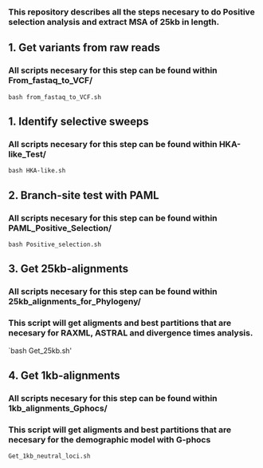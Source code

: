 ### This repository describes all the steps necesary to do Positive selection analysis and extract MSA of 25kb in length.

## 1. Get variants from raw reads 
### All scripts necesary for this step can be found within From_fastaq_to_VCF/
`bash from_fastaq_to_VCF.sh`

## 1. Identify selective sweeps
### All scripts necesary for this step can be found within HKA-like_Test/
`bash HKA-like.sh`

## 2. Branch-site test with PAML
### All scripts necesary for this step can be found within PAML_Positive_Selection/
`bash Positive_selection.sh`

## 3. Get 25kb-alignments
### All scripts necesary for this step can be found within 25kb_alignments_for_Phylogeny/
### This script will get aligments and best partitions that are necesary for RAXML, ASTRAL and divergence times analysis.
`bash Get_25kb.sh'

## 4. Get 1kb-alignments
### All scripts necesary for this step can be found within 1kb_alignments_Gphocs/
### This script will get aligments and best partitions that are necesary for the demographic model with G-phocs
`Get_1kb_neutral_loci.sh`
